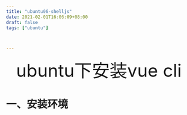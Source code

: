 ```yaml
---
title: "ubuntu06-shelljs"
date: 2021-02-01T16:06:09+08:00
draft: false
tags: ["ubuntu"]



---
```


<div align="center" style= 'font-size: 48px;'>
    ubuntu下安装vue cli
</div>


# 一、安装环境

